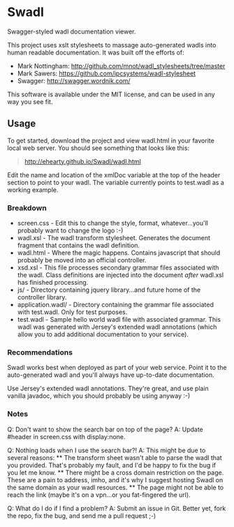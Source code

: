 Swadl
=====

Swagger-styled wadl documentation viewer.

This project uses xslt stylesheets to massage auto-generated wadls into human
readable documentation. It was built off the efforts of:


* Mark Nottingham: http://github.com/mnot/wadl_stylesheets/tree/master
* Mark Sawers: https://github.com/ipcsystems/wadl-stylesheet
* Swagger: http://swagger.wordnik.com/


This software is available under the MIT license, and can be used in any way
you see fit.


Usage
-----

To get started, download the project and view wadl.html in your favorite local
web server. You should see something that looks like this:

> http://ehearty.github.io/Swadl/wadl.html

Edit the name and location of the xmlDoc variable at the top of the header
section to point to your wadl. The variable currently points to test.wadl as a
working example. 


### Breakdown

* screen.css - Edit this to change the style, format, whatever...you'll
  probably want to change the logo :-)
* wadl.xsl - The wadl transform stylesheet. Generates the document fragment
  that contains the wadl definition.
* wadl.html - Where the magic happens. Contains javascript that should
  probably be moved into an official controller.
* xsd.xsl - This file processes secondary grammar files associated with
  the wadl. Class definitions are injected into the document *after* wadl.xsl
  has finished processing.
* js/ - Directory containing jquery library...and future home of the
  controller library.
* application.wadl/ - Directory containing the grammar file associated with
  test.wadl. Only for test purposes.
* test.wadl - Sample hello world wadl file with associated grammar. This wadl
  was generated with Jersey's extended wadl annotations (which allow you to
  add additional documentation to your service).

### Recommendations

Swadl works best when deployed as part of your web service. Point it to the
auto-generated wadl and you'll always have up-to-date documentation.

Use Jersey's extended wadl annotations. They're great, and use plain vanilla
javadoc, which you should probably be using anyway :-)

### Notes

  Q: Don't want to show the search bar on top of the page? 
  A: Update #header in screen.css with display:none.


  Q: Nothing loads when I use the search bar?! 
  A: This might be due to several reasons:
      ** The transform sheet wasn't able to parse the wadl that you provided.
      That's probably my fault, and I'd be happy to fix the bug if you let me
      know.
      ** There might be a cross domain restriction on the page. These are a
      pain to address, imho, and it's why I suggest hosting Swadl on the same
      domain as your wadl resources.
      ** The page might not be able to reach the link (maybe it's on a
      vpn...or you fat-fingered the url). 


  Q: What do I do if I find a problem?
  A: Submit an issue in Git. Better yet, fork the repo, fix the bug, and send
  me a pull request ;-)
